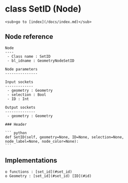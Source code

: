 # class SetID (Node)

    <sub>go to [index](/docs/index.md)</sub>
    
## Node reference

    Node
    ----
     - Class name : SetID
     - bl_idname : GeometryNodeSetID
    
    Node parameters
    ---------------
    
    Input sockets
    -------------
     - geometry : Geometry
     - selection : Bool
     - ID : Int
    
    Output sockets
    --------------
     - geometry : Geometry
    
    ### Header

    ``` python
    def SetID(self, geometry=None, ID=None, selection=None, node_label=None, node_color=None):
    ```
    
## Implementations

    o functions : [set_id](#set_id)
    o Geometry : [set_id](#set_id) [ID](#id) 
    
    